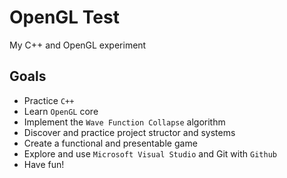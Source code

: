 # OpenGL Test
My C++ and OpenGL experiment

## Goals
- Practice `C++`
- Learn `OpenGL` core
- Implement the `Wave Function Collapse` algorithm
- Discover and practice project structor and systems
- Create a functional and presentable game
- Explore and use `Microsoft Visual Studio` and Git with `Github`
- Have fun!
